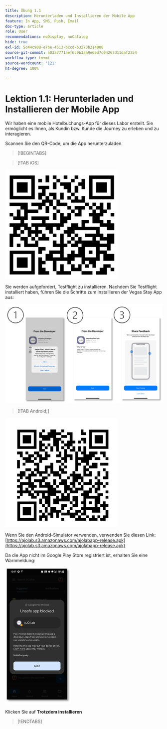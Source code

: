 ```yaml
---
title: Übung 1.1
description: Herunterladen und Installieren der Mobile App
feature: In App, SMS, Push, Email
doc-type: article
role: User
recommendations: noDisplay, noCatalog
hide: true
exl-id: 5c44c908-e7be-4513-bccd-b3273b214008
source-git-commit: a03a7771aef6c9b3aa9e65d7c04267d11daf2254
workflow-type: tm+mt
source-wordcount: '121'
ht-degree: 100%

---
```


# Lektion 1.1: Herunterladen und Installieren der Mobile App

Wir haben eine mobile Hotelbuchungs-App für dieses Labor erstellt. Sie ermöglicht es Ihnen, als Kundin bzw. Kunde die Journey zu erleben und zu interagieren.

Scannen Sie den QR-Code, um die App herunterzuladen.

>[!BEGINTABS]

>[!TAB iOS]

![QR-Code für iOS](/help/assets/lab731-ios-qr-code.png)

Sie werden aufgefordert, Testflight zu installieren. Nachdem Sie Testflight installiert haben, führen Sie die Schritte zum Installieren der Vegas Stay App aus:

![Installationsschritte für iOS](/help/assets/lab731-install-ios.png)

>[!TAB Android;]

![QR-Code für Android](/help/assets/lab731-android-qr-code.png)

Wenn Sie den Android-Simulator verwenden, verwenden Sie diesen Link: [https://ajolab.s3.amazonaws.com/ajolabapp-release.apk](https://ajolab.s3.amazonaws.com/ajolabapp-release.apk)

Da die App nicht im Google Play Store registriert ist, erhalten Sie eine Warnmeldung:

![Android-Warnbildschirm](/help/assets/lab731-install-android.png)

Klicken Sie auf **Trotzdem installieren**

>[!ENDTABS]
